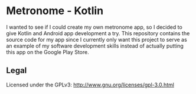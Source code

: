 # Metronome - Kotlin

I wanted to see if I could create my own metronome app, so I decided to give Kotlin and Android app development a try. This repository contains the source code for my app since I currently only want this project to serve as an example of my software development skills instead of actually putting this app on the Google Play Store.

## Legal

Licensed under the GPLv3: http://www.gnu.org/licenses/gpl-3.0.html
